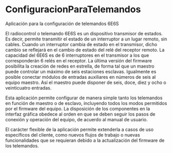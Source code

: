 # ConfiguracionParaTelemandos
Aplicación para la configuración de telemandos 6E6S

El radiocontrol o telemando 6E6S es un dispositivo transmisor de estados. Es decir, permite transmitir el estado de un interruptor a un lugar remoto, sin cables. Cuando un interruptor cambia de estado en el transmisor, dicho cambio se reflejará en el cambio de estado del relé del receptor remoto. La capacidad del 6E6S es de 6 interruptores en  el transmisor a los que corresponderán 6 relés en el receptor. La última versión del firmware posibilita la creación de redes en estrella, de forma tal que un maestro puede controlar un máximo de seis estaciones esclavas. Igualmente es posible conectar módulos de entradas auxiliares en números de seis al equipo maestro. Así el maestro puede disponer de seis, doce, diez y ocho o veinticuatro entradas.
         
Esta aplicación permite configurar de manera simple tanto los telemandos en función de maestro o de esclavo, incluyendo todos los modos permitidos por el firmware del equipo. La disposición de los componentes en la interfaz gráfica obedece al orden en que se deben seguir los pasos de conexión y operación del equipo, de acuerdo al manual de usuario.

El carácter flexible de la aplicación permite extenderla a casos de uso específicos del cliente, como nuevos flujos de trabajo o nuevas funcionalidades que se requieran debido a la actualización del firmware de los telemandos.


